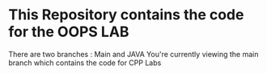 # This Repository contains the code for the OOPS LAB
There are two branches : Main and JAVA
You're currently viewing the main branch which contains the code for CPP Labs
